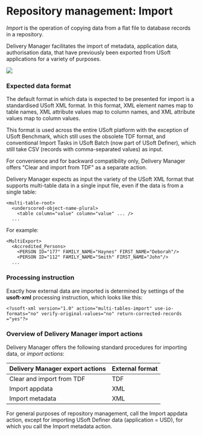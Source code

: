 # Repository management: Import

*Import* is the operation of copying data from a flat file to database records in a repository.

Delivery Manager facilitates the import of metadata, application data, authorisation data, that have previously been exported from USoft applications for a variety of purposes.

![](/api/Continuous%20delivery/Understanding%20USoft%20Delivery%20Manager/assets/aa3452c4-f482-4ae1-9e07-279e76dbb6d1.png)

### Expected data format

The default format in which data is expected to be presented for import is a standardised USoft XML format. In this format, XML element names map to table names, XML attribute values map to column names, and XML attribute values map to column values.

This format is used across the entire USoft platform with the exception of USoft Benchmark, which still uses the obsolete TDF format, and conventional Import Tasks in USoft Batch (now part of USoft Definer), which still take CSV (records with comma-separated values) as input.

For convenience and for backward compatibility only, Delivery Manager offers "Clear and import from TDF" as a separate action.

Delivery Manager expects as input the variety of the USoft XML format that supports multi-table data in a single input file, even if the data is from a single table:

```
<multi-table-root>
  <underscored-object-name-plural>
    <table column="value" column="value" ... />
  ...

```

For example:

```
<MultiExport>
  <Accredited_Persons>
    <PERSON ID="177" FAMILY_NAME="Haynes" FIRST_NAME="Deborah"/>
    <PERSON ID="112" FAMILY_NAME="Smith" FIRST_NAME="John"/>
  ...

```

### Processing instruction

Exactly how external data are imported is determined by settings of the **usoft-xml** processing instruction, which looks like this:

```
<?usoft-xml version="1.0" action="multi-tables-import" use-io-formats="no" verify-original-values="no" return-corrected-records ="yes"?>
```

### Overview of Delivery Manager import actions

Delivery Manager offers the following standard procedures for importing data, or *import actions*:

|**Delivery Manager export actions**|**External format**|
|--------|--------|
|Clear and import from TDF|TDF     |
|Import appdata|XML     |
|Import metadata|XML     |



For general purposes of repository management, call the Import appdata action, except for importing USoft Definer data (application = USD), for which you call the Import metadata action.